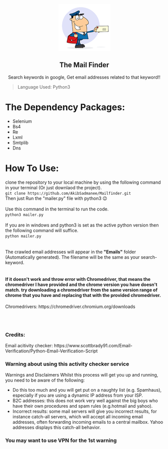 <p align="center">
  <img src="https://github.com/AkibSadmanee/mailfinder/blob/master/Fig/logo.png">
  <br>
  <h2 align="center">The Mail Finder</h2>
</p>

<p align="center">
  Search keywords in google, Get email addresses related to that keyword!! 
</p>

> Language Used: Python3 <br>

# The Dependency Packages:
* Selenium
* Bs4
* Re
* Lxml
* Smtplib
* Dns

# How To Use:
clone the repository to your local machine by using the following command in your terminal (Or just downlaod the project).
<br>
`git clone https://github.com/AkibSadmanee/Mailfinder.git`
<br>
Then just Run the "mailer.py" file with python3 :wink:
<br><br>
Use this command in the terminal to run the code.
<br>
`python3 mailer.py`
<br><br>
If you are in windows and python3 is set as the active python version then the following command will suffice.
<br>
`python mailer.py`
<br><br><br>
The crawled email addresses will appear in the <strong>"Emails"</strong> folder (Automatically generated). The filename will be the same as your search-keyword.
<br><br>
<h4>
If it doesn't work and throw error with Chromedriver, that means the chromedriver I have provided and the chrome version you have doesn't match. try downloading a chromedriver from the same version range of chrome that you have and replacing that with the provided chromedriver.
</h4>
Chromedrivers: https://chromedriver.chromium.org/downloads

<br><br>
<h3>Credits:</h3>
Email acitivity checker: https://www.scottbrady91.com/Email-Verification/Python-Email-Verification-Script

<h3>Warning about using this activity checker service</h3>
Warnings and Disclaimers
Whilst this process will get you up and running, you need to be aware of the following:
<ul>
  <li>Do this too much and you will get put on a naughty list (e.g. Spamhaus), especially if you are using a dynamic IP address from your ISP.</li>
  <li>B2C addresses: this does not work very well against the big boys who have their own procedures and spam rules (e.g.hotmail and yahoo).</li>
  <li>Incorrect results: some mail servers will give you incorrect results, for instance catch-all servers, which will accept all incoming email addresses, often forwarding incoming emails to a central mailbox. Yahoo addresses displays this catch-all behavior.</li>
</ul>
<h3>You may want to use VPN for the 1st warning</h3>
